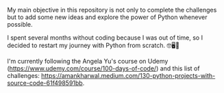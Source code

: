 My main objective in this repository is not only to complete the challenges but to add some new ideas and explore the power of Python whenever possible.

I spent several months without coding because I was out of time, so I decided to restart my journey with Python from scratch. 🤓🖥️🐍

I'm currently following the Angela Yu's course on Udemy (https://www.udemy.com/course/100-days-of-code/) and this list of challenges: https://amankharwal.medium.com/130-python-projects-with-source-code-61f498591bb.
